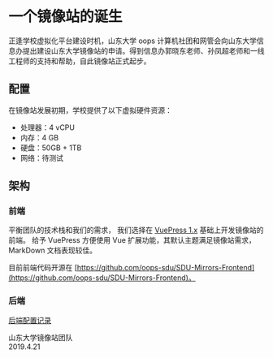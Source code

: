 # 一个镜像站的诞生

正逢学校虚拟化平台建设时机，山东大学 oops 计算机社团和网管会向山东大学信息办提出建设山东大学镜像站的申请。得到信息办郭晓东老师、孙凤超老师和一线工程师的支持和帮助，自此镜像站正式起步。

## 配置

在镜像站发展初期，学校提供了以下虚拟硬件资源：

- 处理器：4 vCPU
- 内存：4 GB
- 硬盘：50GB + 1TB
- 网络：待测试

## 架构

### 前端

平衡团队的技术栈和我们的需求，
我们选择在 [VuePress 1.x](https://github.com/suxb201/Learning-and-Practicing) 基础上开发镜像站的前端。
给予 VuePress 方便使用 Vue 扩展功能，其默认主题满足镜像站需求，MarkDown 文档表现较佳。

目前前端代码开源在 [https://github.com/oops-sdu/SDU-Mirrors-Frontend](https://github.com/oops-sdu/SDU-Mirrors-Frontend)。

### 后端

[后端配置记录](BackendConfigJournal.html)

山东大学镜像站团队  
2019.4.21
